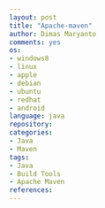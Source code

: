```yaml
---
layout: post
title: "Apache-maven"
author: Dimas Maryanto
comments: yes
os:
- windows8
- linux
- apple
- debian
- ubuntu
- redhat
- android
language: java
repository:
categories:
- Java
- Maven
tags:
- Java
- Build Tools
- Apache Maven
references:
---
```


